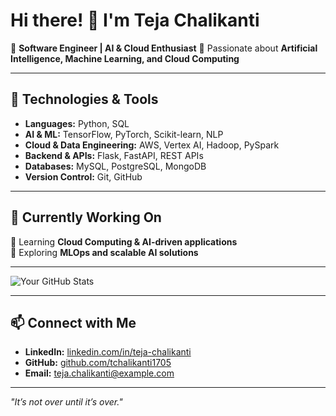 # Hi there! 👋 I'm Teja Chalikanti  

🚀 **Software Engineer | AI & Cloud Enthusiast**
🎯 Passionate about **Artificial Intelligence, Machine Learning, and Cloud Computing**

---

## 🔧 Technologies & Tools

- **Languages:** Python, SQL
- **AI & ML:** TensorFlow, PyTorch, Scikit-learn, NLP
- **Cloud & Data Engineering:** AWS, Vertex AI, Hadoop, PySpark
- **Backend & APIs:** Flask, FastAPI, REST APIs
- **Databases:** MySQL, PostgreSQL, MongoDB
- **Version Control:** Git, GitHub

---

## 🚀 Currently Working On
📌 Learning **Cloud Computing & AI-driven applications**  
📌 Exploring **MLOps and scalable AI solutions**  


---

![Your GitHub Stats](https://github-readme-stats.vercel.app/api?username=tchalikanti1705&show_icons=true&hide_title=true&count_private=true&hide=prs)

---

## 📫 Connect with Me

- **LinkedIn:** [linkedin.com/in/teja-chalikanti](https://www.linkedin.com/in/teja-chalikanti-b088351b2/)
- **GitHub:** [github.com/tchalikanti1705](https://github.com/tchalikanti1705)
- **Email:** teja.chalikanti@example.com

---

_"It’s not over until it’s over."_
